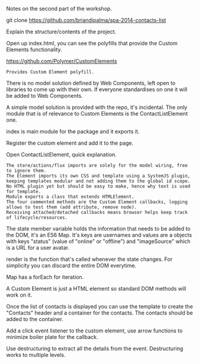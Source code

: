 Notes on the second part of the workshop.

git clone https://github.com/briandipalma/spa-2014-contacts-list

Explain the structure/contents of the project.

Open up index.html, you can see the polyfills that provide the Custom Elements functionality.

https://github.com/Polymer/CustomElements

	Provides Custom Element polyfill.

There is no model solution defined by Web Components, left open to libraries to come up with their own.
If everyone standardises on one it will be added to Web Components.

A simple model solution is provided with the repo, it's incidental.
The only module that is of relevance to Custom Elements is the ContactListElement one.

index is main module for the package and it exports it.

Register the custom element and add it to the page.

Open ContactListElement, quick explanation.

	The store/actions/flux imports are solely for the model wiring, free to ignore them.
	The Element imports its own CSS and template using a SystemJS plugin, keeping templates modular and not adding them to the global id scope.
	No HTML plugin yet but should be easy to make, hence why text is used for template.
	Module exports a class that extends HTMLElement.
	The four commented methods are the Custom Element callbacks, logging allows to test them (add attribute, remove node).
	Receiving attached/detached callbacks means browser helps keep track of lifecycle/resources.

The state member variable holds the information that needs to be added to the DOM, it's an ES6 Map.
It's keys are usernames and values are a objects with keys "status" (value of "online" or "offline") and
"imageSource" which is a URL for a user avatar.

render is the function that's called whenever the state changes. For simplicity you can discard the entire DOM everytime.

Map has a forEach for iteration.

A Custom Element is just a HTML element so standard DOM methods will work on it.

Once the list of contacts is displayed you can use the template to create the "Contacts" header and a container for the contacts.
The contacts should be added to the container.

Add a click event listener to the custom element, use arrow functions to minimize boiler plate for the callback.

Use destructuring to extract all the details from the event. Destructuring works to multiple levels.
